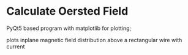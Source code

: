 # Calculate Oersted Field
PyQt5 based program with matplotlib for plotting;

plots inplane magnetic field distribution above a rectangular wire with current
